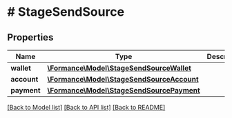 # # StageSendSource

## Properties

Name | Type | Description | Notes
------------ | ------------- | ------------- | -------------
**wallet** | [**\Formance\Model\StageSendSourceWallet**](StageSendSourceWallet.md) |  | [optional]
**account** | [**\Formance\Model\StageSendSourceAccount**](StageSendSourceAccount.md) |  | [optional]
**payment** | [**\Formance\Model\StageSendSourcePayment**](StageSendSourcePayment.md) |  | [optional]

[[Back to Model list]](../../README.md#models) [[Back to API list]](../../README.md#endpoints) [[Back to README]](../../README.md)
